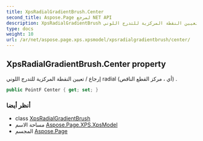 ```yaml
---
title: XpsRadialGradientBrush.Center
second_title: Aspose.Page لمرجع NET API
description: XpsRadialGradientBrush ملكية. إرجاع / تعيين النقطة المركزية للتدرج اللوني radial أي  مركز القطع الناقص .
type: docs
weight: 10
url: /ar/net/aspose.page.xps.xpsmodel/xpsradialgradientbrush/center/
---
```

## XpsRadialGradientBrush.Center property

إرجاع / تعيين النقطة المركزية للتدرج اللوني radial (أي ، مركز القطع الناقص) .

```csharp
public PointF Center { get; set; }
```

### أنظر أيضا

* class [XpsRadialGradientBrush](../)
* مساحة الاسم [Aspose.Page.XPS.XpsModel](../../xpsradialgradientbrush/)
* المجسم [Aspose.Page](../../../)


